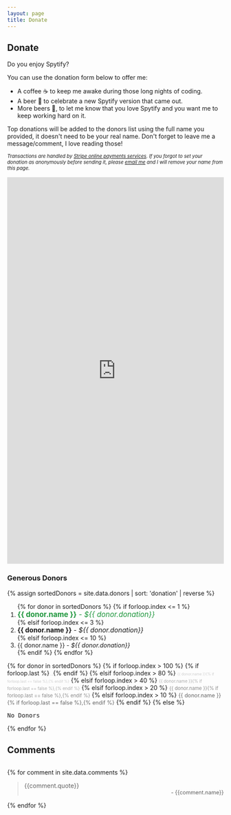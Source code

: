 ```yaml
---
layout: page
title: Donate
---
```


## Donate

Do you enjoy Spytify?

<p>
    <p>You can use the donation form below to offer me:</p>
    <ul>
        <li>A coffee ☕ to keep me awake during those long nights of coding.</li>
        <li>A beer 🍺 to celebrate a new Spytify version that came out.</li>
        <li>More beers 🍻, to let me know that you love Spytify and you want me to keep working hard on it.</li>
    </ul>
    <p>Top donations will be added to the donors list using the full name you provided, it doesn't need to be your real name. Don't forget to leave me a message/comment, I love reading those!</p>
    <p><i style="font-size:80%">Transactions are handled by <a href="https://stripe.com/en-ca">Stripe online payments services</a>.  
    If you forgot to set your donation as anonymously before sending it, please <a href="https://www.github.com/jwallet/">email me</a> and I will remove your name from this page.</i></p>
</p>

<!-- If so, you can support this project from one of these ways: -->

<!-- - via credit card (can choose to be anonymous or not and leave a comment) -->
<!-- - via cryptocurrency (will be anonymous) -->
<!-- - via PayPal (can leave a comment: if you want to stay anonymous, write it in the note) -->

<!-- <section id="credit">
    <details class="faq">
        <summary class="faq_title">
            <h3>
                <a href="#credit" class="faq_anchor">
                    <svg class="octicon octicon-link" viewBox="0 0 16 16" version="1.1" width="16" height="16" aria-hidden="true"><path fill-rule="evenodd" d="M4 9h1v1H4c-1.5 0-3-1.69-3-3.5S2.55 3 4 3h4c1.45 0 3 1.69 3 3.5 0 1.41-.91 2.72-2 3.25V8.59c.58-.45 1-1.27 1-2.09C10 5.22 8.98 4 8 4H4c-.98 0-2 1.22-2 2.5S3 9 4 9zm9-3h-1v1h1c1 0 2 1.22 2 2.5S13.98 12 13 12H9c-.98 0-2-1.22-2-2.5 0-.83.42-1.64 1-2.09V6.25c-1.09.53-2 1.84-2 3.25C6 11.31 7.55 13 9 13h4c1.45 0 3-1.69 3-3.5S14.5 6 13 6z"></path></svg>
                </a>
                Via Credit card
            </h3>
        </summary>
        <article class="faq_content">
            <p>You can use the donation form below to offer me:</p>
            <ul>
                <li>A coffee ☕ to keep me awake during those long nights of coding.</li>
                <li>A beer 🍺 to celebrate a new Spytify version that came out.</li>
                <li>More beers 🍻, to let me know that you love Spytify and you want me to keep working hard on it.</li>
            </ul>
            <p>Top donations will be added to the donors list using the full name you provided, it doesn't need to be your real name. Don't forget to leave me a message/comment, I love reading those!</p>
            <p><i style="font-size:80%">Transactions are handled by <a href="https://stripe.com/en-ca">Stripe online payments services</a>.  
            If you forgot to set your donation as anonymously before sending it, please <a href="https://www.github.com/jwallet/">email me</a> and I will remove your name from this page.</i></p>
        </article>
    </details>
</section> -->

<!-- <section id="crypto">
    <details class="faq">
        <summary class="faq_title">
            <h3>
                <a href="#crypto" class="faq_anchor">
                    <svg class="octicon octicon-link" viewBox="0 0 16 16" version="1.1" width="16" height="16" aria-hidden="true"><path fill-rule="evenodd" d="M4 9h1v1H4c-1.5 0-3-1.69-3-3.5S2.55 3 4 3h4c1.45 0 3 1.69 3 3.5 0 1.41-.91 2.72-2 3.25V8.59c.58-.45 1-1.27 1-2.09C10 5.22 8.98 4 8 4H4c-.98 0-2 1.22-2 2.5S3 9 4 9zm9-3h-1v1h1c1 0 2 1.22 2 2.5S13.98 12 13 12H9c-.98 0-2-1.22-2-2.5 0-.83.42-1.64 1-2.09V6.25c-1.09.53-2 1.84-2 3.25C6 11.31 7.55 13 9 13h4c1.45 0 3-1.69 3-3.5S14.5 6 13 6z"></path></svg>
                </a>
                Via Cryptocurrency
            </h3>
        </summary>
        <article class="faq_content">
            <p>If you own cryptocurrencies, you can make a donation by using one of my addresses below:</p>
            <ul>
                <li>Select all (triple-click) the wallet address corresponding to the crypto that you want to send.</li>
                <li>Copy it and paste it when transferring/withdrawing crypto to an external adress in your crypto broker account.</li>
            </ul>
            <span title="Bitcoin" class="crypto"><svg class="crypto__btc" xmlns="http://www.w3.org/2000/svg" viewBox="0 0 16 16"><path fill="#fff" d="M11.09,7.1c.14-1-.59-1.48-1.59-1.82L9.83,4,9,3.78,8.72,5.05,8.08,4.9,8.4,3.62l-.79-.2L7.28,4.73l-.5-.12h0l-1.1-.27-.21.85s.59.13.58.14a.42.42,0,0,1,.37.46L6.05,7.27l.08,0-.08,0L5.53,9.35a.3.3,0,0,1-.37.19l-.57-.15-.4.91,1,.26.56.15L5.46,12l.8.2.32-1.3.63.16-.32,1.3.79.2L8,11.26c1.35.26,2.37.15,2.8-1.07a1.39,1.39,0,0,0-.73-1.92,1.26,1.26,0,0,0,1-1.17ZM9.28,9.64c-.25,1-1.9.46-2.44.32l.43-1.74C7.81,8.35,9.53,8.62,9.28,9.64Zm.24-2.55c-.22.89-1.6.44-2,.33l.4-1.59c.44.12,1.89.32,1.65,1.26Z"></path></svg><code>1FakoX45t5krMVWDbGMKZppKfaADiX6sT9</code></span>
            <br/>
            <span title="Ethereum" class="crypto"><svg class="crypto__eth" xmlns="http://www.w3.org/2000/svg" viewBox="0 0 16 16"><polygon fill="#fff" points="11.28 8.71 8.01 10.64 8.01 10.64 4.75 8.71 8.01 13.31 8.01 13.31 11.28 8.71"></polygon><polygon fill="#fff" points="8.01 2.69 4.75 8.1 8.01 10.02 11.28 8.1 8.01 2.69"></polygon></svg><code>0xf97b3278780f4813c08285511B69cb6b45f8762f</code></span>
            <br/>
            <span title="Ripple" class="crypto"><svg class="crypto__xrp" xmlns="http://www.w3.org/2000/svg" viewBox="0 0 16 16"><path fill="#fff" d="M11.81,11h-1a.23.23,0,0,1-.11-.07c-.5-.51-1-1-1.49-1.54a1.29,1.29,0,0,0-1.33-.49,1.51,1.51,0,0,0-.63.35c-.55.53-1.07,1.09-1.59,1.64a.33.33,0,0,1-.28.12H4.52l.1-.13c.7-.72,1.39-1.45,2.1-2.17a2,2,0,0,1,2.9,0c.7.71,1.39,1.43,2.09,2.16Z"></path><path fill="#fff" d="M11.82,4.65l-1,1L9.58,7A2,2,0,0,1,6.75,7C6,6.24,5.31,5.49,4.59,4.74a.32.32,0,0,1-.06-.08h1s.09.07.13.11l1.56,1.6a1.26,1.26,0,0,0,1.87,0c.52-.53,1-1.08,1.56-1.6a.4.4,0,0,1,.27-.12C11.21,4.64,11.49,4.65,11.82,4.65Z"></path></svg><code>rB6Et2EBdhvi4PDgSVGAqSNjvP75bJBkw8</code></span>
            <br/>
            <span title="Bitcoin Cash" class="crypto"><svg class="crypto__bch" xmlns="http://www.w3.org/2000/svg" viewBox="0 0 16 16"><path fill="#fff" d="M10.29,5.62C10,4.7,9.08,4.58,8,4.73l-.31-1.3-.79.19.3,1.27-.63.16L6.29,3.77,5.5,4l.31,1.31-.5.13h0l-1.1.27.2.84L5,6.36a.43.43,0,0,1,.54.24l.36,1.49.08,0-.08,0,.5,2.08a.28.28,0,0,1-.23.33s-.58.14-.58.14l.07,1,1-.25.57-.13.32,1.32.79-.19-.31-1.31.64-.14L9,12.24l.79-.2-.31-1.31c1.31-.4,2.17-1,2-2.25A1.38,1.38,0,0,0,9.93,7.12a1.28,1.28,0,0,0,.36-1.5ZM9.85,8.71c.24,1-1.48,1.28-2,1.41L7.42,8.37C8,8.24,9.61,7.68,9.85,8.71Zm-1-2.38c.22.89-1.22,1.13-1.67,1.24L6.84,6c.45-.11,1.83-.59,2.05.35Z"></path></svg><code>1FhYUo8hTDdQfh6rT9oCvEUDkP9PpQv3XH</code></span>
            <br/>
            <span title="Litecoin" class="crypto"><svg class="crypto__ltc" xmlns="http://www.w3.org/2000/svg" viewBox="0 0 16 16"><path fill="#fff" d="M7.55,9.91,8.05,8l1.17-.43.29-1.09v0l-1.15.42.83-3.13H6.82L5.73,7.87l-.9.33-.3,1.13L5.43,9l-.64,2.41h6.28l.4-1.5H7.55"></path></svg><code>LWUarxWM2C1ThaeZgnhv3Uck78WVyNZpv7</code></span>
            <br/>
            <span title="Stellar Lumens" class="crypto"><svg class="crypto__xlm" xmlns="http://www.w3.org/2000/svg" viewBox="0 0 16 16"><path fill="#fff" d="M8,11.85h0a3.92,3.92,0,0,1-.59-.05,3.78,3.78,0,0,1-1.4-.56l-.15-.1,0,0,.72-.37a3.12,3.12,0,0,0,2,.37A3.08,3.08,0,0,0,10,10.4a3.12,3.12,0,0,0,1.09-2.81l-7.66,3.9v0c0-.24,0-.48,0-.72,0,0,0,0,0-.05l.71-.36L6.4,9.21l2.14-1.1L10.73,7l1.79-.91,0,0v.79l-.05,0L12.21,7a.68.68,0,0,0-.37.59,1.21,1.21,0,0,0,0,.19,3.67,3.67,0,0,1-.09,1,3.72,3.72,0,0,1-1.06,1.89,3.84,3.84,0,0,1-1.52.92,3.57,3.57,0,0,1-1.07.17H8Z"></path><path fill="#fff" d="M12.55,5.29l-.25.13L10,6.59,7.7,7.76,5.55,8.85c-.15.09-.31.17-.47.25l-.62.31-1,.49,0,0s0-.73,0-.78l.17-.09L3.79,9a.71.71,0,0,0,.38-.7,2.81,2.81,0,0,1,0-.58A4.39,4.39,0,0,1,4.29,7,3.84,3.84,0,0,1,6.74,4.37a3.19,3.19,0,0,1,.81-.19l.29,0h.33a2.48,2.48,0,0,1,.54.06,3.86,3.86,0,0,1,1.52.64l0,0h0l-.66.34H9.51a3.1,3.1,0,0,0-1.57-.39,3.4,3.4,0,0,0-.63.08A3.13,3.13,0,0,0,4.86,7.84a3.85,3.85,0,0,0,0,.48.28.28,0,0,1,0,.09l0,0L5.73,8l2.15-1.1,1.94-1L12,4.8l.58-.3Z"></path></svg><code>GBCI56M5SZTSS35GCEBY7BNXQRAQ2UX37C2PKEJML3WHFIMA4KF3KRGC</code></span>
            <br/>
            <span title="Monero" class="crypto"><svg class="crypto__xmr" xmlns="http://www.w3.org/2000/svg" viewBox="0 0 16 16"><path fill="#fff" d="M8,3.12A4.87,4.87,0,0,0,3.12,8a4.61,4.61,0,0,0,.25,1.54H4.83V5.43L8,8.61l3.17-3.18V9.54h1.46A4.61,4.61,0,0,0,12.88,8,4.87,4.87,0,0,0,8,3.12"></path><path fill="#fff" d="M8.73,9.35h0L8,10.08l-.73-.73L5.89,8v2.58h-2a4.88,4.88,0,0,0,8.32,0H10.11V8L8.73,9.35Z"></path></svg><code>44PFJMTgibsKmD94QrViQ6hD67nb8kiCH7fJz4AmPpSEQKbvM85Pd1dV1K3P5sKnapTH3CJhDZr3A4MN6bB4kxcmU7eVKRJ</code></span>
            <p>Unfortunately, it might not be possible to know that he came from you, but I will certainly appreciate it. So, in advance:</p>
            <blockquote>Thanks a lot for your donation and for your support to this project!</blockquote>
        </article>
    </details>
</section> -->

<!-- <section id="paypal">
    <details class="faq">
        <summary class="faq_title">
            <h3>
                <a href="#paypal" class="faq_anchor">
                    <svg class="octicon octicon-link" viewBox="0 0 16 16" version="1.1" width="16" height="16" aria-hidden="true"><path fill-rule="evenodd" d="M4 9h1v1H4c-1.5 0-3-1.69-3-3.5S2.55 3 4 3h4c1.45 0 3 1.69 3 3.5 0 1.41-.91 2.72-2 3.25V8.59c.58-.45 1-1.27 1-2.09C10 5.22 8.98 4 8 4H4c-.98 0-2 1.22-2 2.5S3 9 4 9zm9-3h-1v1h1c1 0 2 1.22 2 2.5S13.98 12 13 12H9c-.98 0-2-1.22-2-2.5 0-.83.42-1.64 1-2.09V6.25c-1.09.53-2 1.84-2 3.25C6 11.31 7.55 13 9 13h4c1.45 0 3-1.69 3-3.5S14.5 6 13 6z"></path></svg>
                </a>
                Via PayPal
            </h3>
        </summary>
        <article class="faq_content">
            <p>You can use my Paypal.Me link to send me a donation:</p>
            <p><span class="crypto"><svg version="1.1" viewBox="0 0 512 512" xmlns="http://www.w3.org/2000/svg" xmlns:xlink="http://www.w3.org/1999/xlink" x="0px" y="0px" style="enable-background:new 0 0 512 512;" xml:space="preserve"><path style="fill:#002987;" d="M428.876,132.28c0.867-7.045,1.32-14.218,1.32-21.497C430.196,49.6,380.597,0,319.413,0H134.271  c-11.646,0-21.589,8.41-23.521,19.894l-68.22,405.475c-2.448,14.55,8.768,27.809,23.521,27.809h67.711  c11.646,0,21.776-8.404,23.707-19.889c0,0,0.113-0.673,0.317-1.885h0.001l-9.436,56.086C146.195,500.313,156.08,512,169.083,512  h59.237c10.265,0,19.029-7.413,20.731-17.535l16.829-100.02c2.901-17.242,17.828-29.867,35.311-29.867h15.562  c84.53,0,153.054-68.525,153.054-153.054C469.807,178.815,453.639,149.902,428.876,132.28z"></path><path style="fill:#0085CC;" d="M428.876,132.28c-10.594,86.179-84.044,152.91-173.086,152.91h-51.665  c-11.661,0-21.732,7.767-24.891,18.749l-30.882,183.549C146.195,500.312,156.08,512,169.083,512h59.237  c10.265,0,19.029-7.413,20.731-17.535l16.829-100.02c2.901-17.242,17.828-29.867,35.311-29.867h15.562  c84.53,0,153.054-68.525,153.054-153.054l0,0C469.807,178.815,453.639,149.902,428.876,132.28z"></path><path style="fill:#00186A;" d="M204.125,285.19h51.665c89.043,0,162.493-66.731,173.086-152.909  c-15.888-11.306-35.304-17.978-56.29-17.978h-134.85c-15.353,0-28.462,11.087-31.01,26.227l-27.493,163.408  C182.392,292.956,192.464,285.19,204.125,285.19z"></path></svg><a href="https://www.paypal.com/paypalme/spyspotify">Buy me a beer</a> 🍺</span></p>
        </article>
    </details>
</section> -->

<article class="donate">
    <section style="display:flex;flex-direction:column;">
        <script src="https://donorbox.org/widget.js" paypalExpress="false"></script><iframe allowpaymentrequest="" frameborder="0" height="900px" name="donorbox" scrolling="no" seamless="seamless" src="https://donorbox.org/embed/spytify" style="width: auto; max-height:none!important"></iframe>
    </section>
    <section>
        <h3>Generous Donors</h3>
        {% assign sortedDonors = site.data.donors | sort: 'donation' | reverse %}
        <ol>
            {% for donor in sortedDonors %}
                {% if forloop.index <= 1 %}
                    <li><span class="donor" style="color:#1E963C;font-size:120%"><strong>{{ donor.name }}</strong> - <em>${{ donor.donation}}</em></span></li>
                {% elsif forloop.index <= 3 %}
                    <li><span class="donor" style="font-size:110%"><strong>{{ donor.name }}</strong> - <em>${{ donor.donation}}</em></span></li>
                {% elsif forloop.index <= 10 %}
                    <li><span class="donor">{{ donor.name }} - <em>${{ donor.donation}}</em></span></li>
                {% endif %}
            {% endfor %}
        </ol>
        {% for donor in sortedDonors %}
            {% if forloop.index > 100 %}
                {% if forloop.last %}<span class="donor" style="font-size:70%;color:#ccc;">...</span>{% endif %}
            {% elsif forloop.index > 80 %}
                <span class="donor" style="font-size:60%;color:#ccc;">{{ donor.name }}{% if forloop.last == false %},{% endif %}</span>
            {% elsif forloop.index > 40 %}
                <span class="donor" style="font-size:70%;color:#aaa;">{{ donor.name }}{% if forloop.last == false %},{% endif %}</span>
            {% elsif forloop.index > 20 %}
                <span class="donor" style="font-size:80%;color:#888;">{{ donor.name }}{% if forloop.last == false %},{% endif %}</span>
            {% elsif forloop.index > 10 %}
                <span class="donor" style="font-size:90%;color:#666;">{{ donor.name }}{% if forloop.last == false %},{% endif %}</span>
            {% endif %}
        {% else %}
            <pre>No Donors</pre>
        {% endfor %}
    </section>
</article>

## Comments

<section style="max-height:50vh;overflow-y:auto;">

{% for comment in site.data.comments %}

<blockquote>{{comment.quote}}
    <div style="text-align:right;font-size:90%;">- {{comment.name}}</div>
</blockquote>

{% endfor %}

</section>
